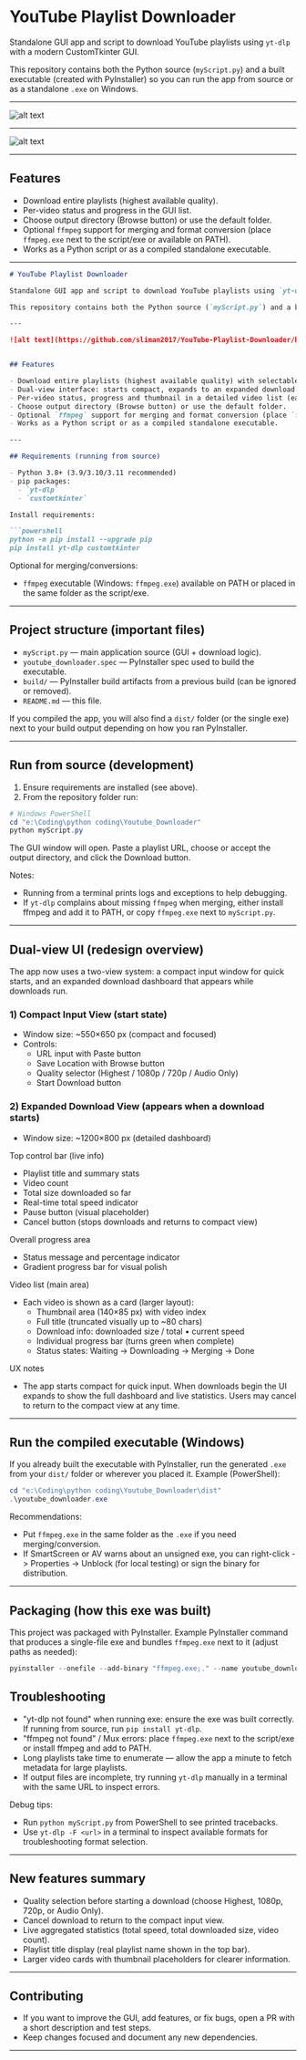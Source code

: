 # YouTube Playlist Downloader

Standalone GUI app and script to download YouTube playlists using `yt-dlp` with a modern CustomTkinter GUI.

This repository contains both the Python source (`myScript.py`) and a built executable (created with PyInstaller) so you can run the app from source or as a standalone `.exe` on Windows.

---

![alt text](https://github.com/sliman2017/YouTube-Playlist-Downloader/blob/improve/enhance_design/screenshots/youtube%20downlaoder%2001.png?raw=true)

---

![alt text](https://github.com/sliman2017/YouTube-Playlist-Downloader/blob/improve/enhance_design/screenshots/youtube%20downlaoder%2002.png?raw=true)

---
## Features

- Download entire playlists (highest available quality).
- Per-video status and progress in the GUI list.
- Choose output directory (Browse button) or use the default folder.
- Optional `ffmpeg` support for merging and format conversion (place `ffmpeg.exe` next to the script/exe or available on PATH).
- Works as a Python script or as a compiled standalone executable.

---
```markdown
# YouTube Playlist Downloader

Standalone GUI app and script to download YouTube playlists using `yt-dlp` with a modern CustomTkinter GUI.

This repository contains both the Python source (`myScript.py`) and a built executable (created with PyInstaller) so you can run the app from source or as a standalone `.exe` on Windows.

---

![alt text](https://github.com/sliman2017/YouTube-Playlist-Downloader/blob/main/youtube%20downloader.png?raw=true)


## Features

- Download entire playlists (highest available quality) with selectable target quality.
- Dual-view interface: starts compact, expands to an expanded download dashboard when a download starts.
- Per-video status, progress and thumbnail in a detailed video list (each video card shows title, thumbnail, individual progress, speed and status).
- Choose output directory (Browse button) or use the default folder.
- Optional `ffmpeg` support for merging and format conversion (place `ffmpeg.exe` next to the script/exe or available on PATH).
- Works as a Python script or as a compiled standalone executable.

---

## Requirements (running from source)

- Python 3.8+ (3.9/3.10/3.11 recommended)
- pip packages:
  - `yt-dlp`
  - `customtkinter`

Install requirements:

```powershell
python -m pip install --upgrade pip
pip install yt-dlp customtkinter
```

Optional for merging/conversions:

- `ffmpeg` executable (Windows: `ffmpeg.exe`) available on PATH or placed in the same folder as the script/exe.

---

## Project structure (important files)

- `myScript.py` — main application source (GUI + download logic).
- `youtube_downloader.spec` — PyInstaller spec used to build the executable.
- `build/` — PyInstaller build artifacts from a previous build (can be ignored or removed).
- `README.md` — this file.

If you compiled the app, you will also find a `dist/` folder (or the single exe) next to your build output depending on how you ran PyInstaller.

---

## Run from source (development)

1. Ensure requirements are installed (see above).
2. From the repository folder run:

```powershell
# Windows PowerShell
cd "e:\Coding\python coding\Youtube_Downloader"
python myScript.py
```

The GUI window will open. Paste a playlist URL, choose or accept the output directory, and click the Download button.

Notes:
- Running from a terminal prints logs and exceptions to help debugging.
- If `yt-dlp` complains about missing `ffmpeg` when merging, either install ffmpeg and add it to PATH, or copy `ffmpeg.exe` next to `myScript.py`.

---

## Dual-view UI (redesign overview)

The app now uses a two-view system: a compact input window for quick starts, and an expanded download dashboard that appears while downloads run.

### 1) Compact Input View (start state)

- Window size: ~550×650 px (compact and focused)
- Controls:
  - URL input with Paste button
  - Save Location with Browse button
  - Quality selector (Highest / 1080p / 720p / Audio Only)
  - Start Download button

### 2) Expanded Download View (appears when a download starts)

- Window size: ~1200×800 px (detailed dashboard)

Top control bar (live info)
- Playlist title and summary stats
- Video count
- Total size downloaded so far
- Real-time total speed indicator
- Pause button (visual placeholder)
- Cancel button (stops downloads and returns to compact view)

Overall progress area
- Status message and percentage indicator
- Gradient progress bar for visual polish

Video list (main area)
- Each video is shown as a card (larger layout):
  - Thumbnail area (140×85 px) with video index
  - Full title (truncated visually up to ~80 chars)
  - Download info: downloaded size / total • current speed
  - Individual progress bar (turns green when complete)
  - Status states: Waiting → Downloading → Merging → Done

UX notes
- The app starts compact for quick input. When downloads begin the UI expands to show the full dashboard and live statistics. Users may cancel to return to the compact view at any time.

---

## Run the compiled executable (Windows)

If you already built the executable with PyInstaller, run the generated `.exe` from your `dist/` folder or wherever you placed it. Example (PowerShell):

```powershell
cd "e:\Coding\python coding\Youtube_Downloader\dist"
.\youtube_downloader.exe
```

Recommendations:
- Put `ffmpeg.exe` in the same folder as the `.exe` if you need merging/conversion.
- If SmartScreen or AV warns about an unsigned exe, you can right-click -> Properties -> Unblock (for local testing) or sign the binary for distribution.

---

## Packaging (how this exe was built)

This project was packaged with PyInstaller. Example PyInstaller command that produces a single-file exe and bundles `ffmpeg.exe` next to it (adjust paths as needed):

```powershell
pyinstaller --onefile --add-binary "ffmpeg.exe;." --name youtube_downloader myScript.py
```

## Troubleshooting

- "yt-dlp not found" when running exe: ensure the exe was built correctly. If running from source, run `pip install yt-dlp`.
- "ffmpeg not found" / Mux errors: place `ffmpeg.exe` next to the script/exe or install ffmpeg and add to PATH.
- Long playlists take time to enumerate — allow the app a minute to fetch metadata for large playlists.
- If output files are incomplete, try running `yt-dlp` manually in a terminal with the same URL to inspect errors.

Debug tips:
- Run `python myScript.py` from PowerShell to see printed tracebacks.
- Use `yt-dlp -F <url>` in a terminal to inspect available formats for troubleshooting format selection.

---

## New features summary

- Quality selection before starting a download (choose Highest, 1080p, 720p, or Audio Only).
- Cancel download to return to the compact input view.
- Live aggregated statistics (total speed, total downloaded size, video count).
- Playlist title display (real playlist name shown in the top bar).
- Larger video cards with thumbnail placeholders for clearer information.

---

## Contributing

- If you want to improve the GUI, add features, or fix bugs, open a PR with a short description and test steps.
- Keep changes focused and document any new dependencies.

---

``` 
